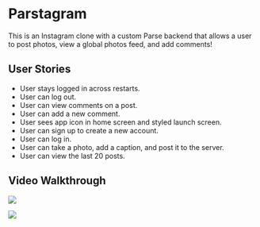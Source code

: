 # Parstagram 

This is an Instagram clone with a custom Parse backend that allows a user to post photos, view a global photos feed, and add comments!



## User Stories


- User stays logged in across restarts. 
- User can log out. 
- User can view comments on a post. 
- User can add a new comment. 
- User sees app icon in home screen and styled launch screen. 
- User can sign up to create a new account. 
- User can log in. 
- User can take a photo, add a caption, and post it to the server. 
- User can view the last 20 posts. 

## Video Walkthrough
![](ezgif.com-IgPt2.gif)


![](ezgif.com-Instagram-part1.gif)
